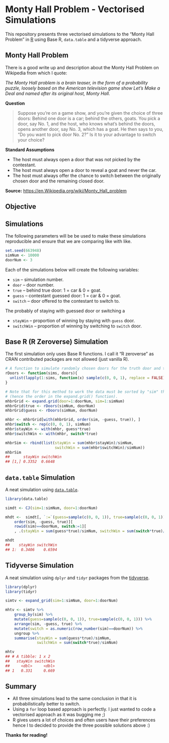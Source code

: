
<!-- README.md is generated from README.Rmd. Please edit that file    -->

<!-- Origin: https://github.com/hrbrmstr/ggalt/blob/master/README.Rmd -->

<!-- Thanks to Bob Rudis for sharing.                                 -->

# Monty Hall Problem - Vectorised Simulations

This repository presents three vectorised simulations to the “Monty Hall
Problem” in [R](https://r-project.org) using Base R, `data.table` and a
tidyverse approach.

## Monty Hall Problem

There is a good write up and description about the Monty Hall Problem on
Wikipedia from which I quote:

*The Monty Hall problem is a brain teaser, in the form of a probability
puzzle, loosely based on the American television game show Let’s Make a
Deal and named after its original host, Monty Hall.*

**Question**

> Suppose you’re on a game show, and you’re given the choice of three
> doors: Behind one door is a car; behind the others, goats. You pick a
> door, say No. 1, and the host, who knows what’s behind the doors,
> opens another door, say No. 3, which has a goat. He then says to you,
> “Do you want to pick door No. 2?” Is it to your advantage to switch
> your choice?

**Standard Assumptions**

  - The host must always open a door that was not picked by the
    contestant.
  - The host must always open a door to reveal a goat and never the car.
  - The host must always offer the chance to switch between the
    originally chosen door and the remaining closed door.

**Source:** <https://en.Wikipedia.org/wiki/Monty_Hall_problem>

## Objective

> 

## Simulations

The following parameters will be be used to make these simulations
reproducible and ensure that we are comparing like with like.

``` r
set.seed(663948)
simNum <- 10000
doorNum <- 3
```

Each of the simulations below will create the following variables:

  - `sim` – simulation number.
  - `door` – door number.
  - `true` – behind true door: 1 = car & 0 = goat.
  - `guess` – contestant guessed door: 1 = car & 0 = goat.
  - `switch` – door offered to the contestant to switch to.

The probably of staying with guessed door or switching a

  - `stayWin` – proportion of winning by staying with `guess` door.
  - `switchWin` – proportion of winning by switching to `switch` door.

## Base R (R Zeroverse) Simulation

The first simulation only uses Base R functions. I call it “R zeroverse”
as CRAN contributed packages are not allowed (just vanilla
R).

``` r
# A function to simulate randomly chosen doors for the truth door and the guess.
rDoors <- function(sims, doors){
  unlist(lapply(1:sims, function(x) sample(c(0, 0, 1), replace = FALSE))[])
}

# Note that for this method to work the data must be sorted by "sim" then the door 
# (hence the order in the expand.grid() function).
mhbrGrid <- expand.grid(door=1:doorNum, sim=1:simNum)
mhbrGrid$true <- rDoors(simNum, doorNum)
mhbrGrid$guess <- rDoors(simNum, doorNum)

mhbr <- mhbrGrid[with(mhbrGrid, order(sim, -guess, true)), ]
mhbr$switch <- rep(c(0, 0, 1), simNum)
mhbr$stayWin <- with(mhbr, guess*true)
mhbr$switchWin <- with(mhbr, switch*true)

mhbrSim <- rbind(list(stayWin = sum(mhbr$stayWin)/simNum, 
                      switchWin = sum(mhbr$switchWin)/simNum))
mhbrSim
##      stayWin switchWin
## [1,] 0.3352  0.6648
```

## `data.table` Simulation

A neat simulation using [`data.table`](http://r-datatable.com/).

``` r
library(data.table)

simdt <- CJ(sim=1:simNum, door=1:doorNum)

mhdt <-  simdt[, `:=`(guess=sample(c(0, 0, 1)), true=sample(c(0, 0, 1)), switch=0), .(sim)][
    order(sim, -guess, true)][
    rowid(sim)==doorNum, switch:=1][
    , .(stayWin = sum(guess*true)/simNum, switchWin = sum(switch*true)/simNum)]

mhdt
##    stayWin switchWin
## 1:  0.3406    0.6594
```

## Tidyverse Simulation

A neat simulation using `dplyr` and `tidyr` packages from the
[tidyverse](https://tidyverse.org).

``` r
library(dplyr)
library(tidyr)

simtv <- expand_grid(sim=1:simNum, door=1:doorNum)

mhtv <- simtv %>%
    group_by(sim) %>%
    mutate(guess=sample(c(0, 0, 1)), true=sample(c(0, 0, 1))) %>%
    arrange(sim, -guess, true) %>%
    mutate(switch = as.numeric(row_number(sim)==doorNum)) %>%
    ungroup %>%
    summarise(stayWin = sum(guess*true)/simNum,
              switchWin = sum(switch*true)/simNum)

mhtv
## # A tibble: 1 x 2
##   stayWin switchWin
##     <dbl>     <dbl>
## 1   0.331     0.669
```

## Summary

  - All three simulations lead to the same conclusion in that it is
    probabilistically better to switch.
  - Using a `for` loop based approach is perfectly. I just wanted to
    code a vectorised approach as it was bugging me ;)
  - R gives users a lot of choices and often users have their
    preferences hence I to decided to provide the three possible
    solutions above :)

**Thanks for reading\!**
